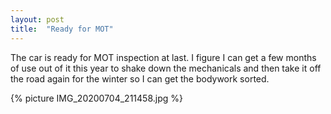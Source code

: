 ```yaml
---
layout: post
title:  "Ready for MOT"
---
```

The car is ready for MOT inspection at last. I figure I can get a few months of use out of it this year to shake down the mechanicals and then take it off the road again for the winter so I can get the bodywork sorted.

{% picture IMG_20200704_211458.jpg %}
